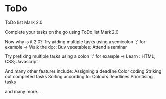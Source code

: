 # ToDo
ToDo list Mark 2.0

Complete your tasks on the go using ToDo list Mark 2.0

Now why is it 2.0?
Try adding multiple tasks using a semicolon ';'
  for example -> Walk the dog; Buy vegetables; Attend a seminar
  
Try prefixing multiple tasks using a colon ':'
  for example -> Learn : HTML; CSS; Javascript

And many other features include:
    Assigning a deadline
    Color coding
    Striking out completed tasks
    Sorting according to:
      Colours
      Deadlines
    Prioritising tasks
    
and many more...
